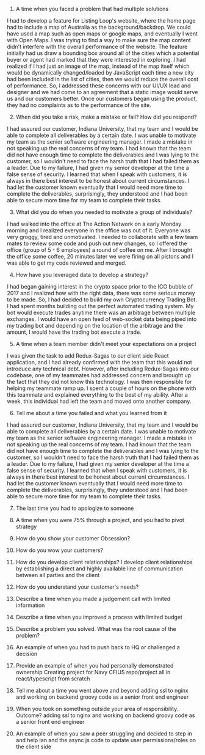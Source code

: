 1. A time when you faced a problem that had multiple solutions

I had to develop a feature for Listing Loop's website, where the home page had to include a map of
Australia as the background/backdrop. We could have used a map such as open maps or google maps,
and eventually I went with Open Maps. I was trying to find a way to make sure the map content
didn't interfere with the overall performance of the website. The feature initially had us draw a bounding box around all
of the cities which a potential buyer or agent had marked that they were interested in exploring.
I had realized if I had just an image of the map, instead of the map itself which would be
dynamically changed/loaded by JavaScript each time
a new city had been included in the list of cities, then we would reduce the overall cost of performance.
So, I addressed these concerns with our UI/UX lead and designer and we had come to an agreement
that a static image would serve us and our customers better.
Once our customers began using the product, they had no complaints as to the performance of the site.



2. When did you take a risk, make a mistake or fail? How did you respond?

I had assured our customer, Indiana University, that my team and I would be able to complete all deliverables by a certain date.
I was unable to motivate my team as the senior software engineering manager. I made a mistake in not speaking up the real concerns
of my team. I had known that the team did not have enough time to complete the deliverables and I was
lying to the customer, so I wouldn't need to face the harsh truth that I had failed them as a leader.
Due to my failure, I had given my senior developer at the time a false sense of security.
I learned that when I speak with customers, it is always in there best interest to be honest
about current circumstances. I had let the customer known eventually that I would need more time to complete the deliverables,
surprisingly, they understood and I had been able to secure more time for my team to complete their tasks.


3. What did you do when you needed to motivate a group of individuals?

I had walked into the office at The Action Network on a early Monday morning
and I realized everyone in the office was out of it. Everyone was very groggy, tired and unmotivated.
I needed to collaborate with a few team mates to review some code and push out new changes, so I
offered the office (group of 5 - 6 employees) a round of coffee on me.
After I brought the office some coffee, 20 minutes later we were firing on all pistons and I was able to
get my code reviewed and merged.


4. How have you leveraged data to develop a strategy?

I had began gaining interest in the crypto space prior to the ICO bubble of 2017
and I realized how with the right data, there was some serious money to be made.
So, I had decided to build my own Cryptocurrency Trading Bot.
I had spent months building out the perfect automated trading system. My bot would execute trades anytime
there was an arbitrage between multiple exchanges. I would have an open feed of web-socket data being piped into my
trading bot and depending on the location of the arbitrage and the amount, I would have the trading bot execute
a trade.


5. A time when a team member didn't meet your expectations on a project

I was given the task to add Redux-Sagas to our client side React application, and I had already confirmed with
the team that this would not introduce any technical debt. However, after including Redux-Sagas into our codebase,
one of my teammates had addressed concern and brought up the fact that they did not know this technology.
I was then responsible for helping my teammate ramp up. I spent a couple of hours on the phone with this teammate
and explained everything to the best of my ability. After a week, this individual had left the team and moved onto
another company.


6. Tell me about a time you failed and what you learned from it

I had assured our customer, Indiana University, that my team and I would be able to complete all deliverables by a certain date.
I was unable to motivate my team as the senior software engineering manager. I made a mistake in not speaking up the real concerns
of my team. I had known that the team did not have enough time to complete the deliverables and I was
lying to the customer, so I wouldn't need to face the harsh truth that I had failed them as a leader.
Due to my failure, I had given my senior developer at the time a false sense of security.
I learned that when I speak with customers, it is always in there best interest to be honest
about current circumstances. I had let the customer known eventually that I would need more time to complete the deliverables,
surprisingly, they understood and I had been able to secure more time for my team to complete their tasks.


7. The last time you had to apologize to someone



8. A time when you were 75% through a project, and you had to pivot strategy



9. How do you show your customer Obsession?

10. How do you wow your customers?

11. How do you develop client relationships?
I develop client relationships by establishing a direct and highly available
line of communication between all parties and the client


12. How do you understand your customer's needs?

13. Describe a time when you made a judgement call with limited information

14. Describe a time when you improved a process with limited budget

15. Describe a problem you solved. What was the root cause of the problem?

16. An example of when you had to push back to HQ or challenged a decision


17. Provide an example of when you had personally demonstrated ownership
Creating project for Navy CFIUS repo/project all in react/typescript from scratch


18. Tell me about a time you went above and beyond
adding ssl to nginx and working on backend groovy code as a senior front end engineer


19. When you took on something outside your area of responsibility. Outcome?
adding ssl to nginx and working on backend groovy code as a senior front end engineer

20. An example of when you saw a peer struggling and decided to step in and help
Ian and the async js code to update user permissions/roles on the client side
